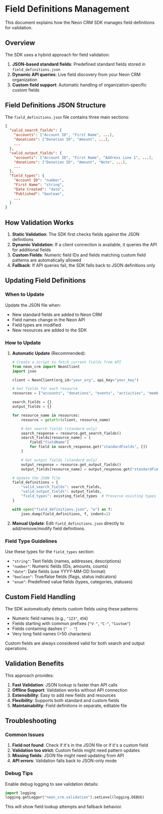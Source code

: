 # Field Definitions Management

This document explains how the Neon CRM SDK manages field definitions for validation.

## Overview

The SDK uses a hybrid approach for field validation:

1. **JSON-based standard fields**: Predefined standard fields stored in `field_definitions.json`
2. **Dynamic API queries**: Live field discovery from your Neon CRM organization
3. **Custom field support**: Automatic handling of organization-specific custom fields

## Field Definitions JSON Structure

The `field_definitions.json` file contains three main sections:

```json
{
  "valid_search_fields": {
    "accounts": ["Account ID", "First Name", ...],
    "donations": ["Donation ID", "Amount", ...],
    ...
  },
  "valid_output_fields": {
    "accounts": ["Account ID", "First Name", "Address Line 1", ...],
    "donations": ["Donation ID", "Amount", "Note", ...],
    ...
  },
  "field_types": {
    "Account ID": "number",
    "First Name": "string",
    "Date Created": "date",
    "Published": "boolean",
    ...
  }
}
```

## How Validation Works

1. **Static Validation**: The SDK first checks fields against the JSON definitions
2. **Dynamic Validation**: If a client connection is available, it queries the API for additional fields
3. **Custom Fields**: Numeric field IDs and fields matching custom field patterns are automatically allowed
4. **Fallback**: If API queries fail, the SDK falls back to JSON definitions only

## Updating Field Definitions

### When to Update

Update the JSON file when:
- New standard fields are added to Neon CRM
- Field names change in the Neon API
- Field types are modified
- New resources are added to the SDK

### How to Update

1. **Automatic Update** (Recommended):
   ```python
   # Create a script to fetch current fields from API
   from neon_crm import NeonClient
   import json

   client = NeonClient(org_id="your_org", api_key="your_key")

   # Get fields for each resource
   resources = ["accounts", "donations", "events", "activities", "memberships"]

   search_fields = {}
   output_fields = {}

   for resource_name in resources:
       resource = getattr(client, resource_name)

       # Get search fields (standard only)
       search_response = resource.get_search_fields()
       search_fields[resource_name] = [
           field["fieldName"]
           for field in search_response.get("standardFields", [])
       ]

       # Get output fields (standard only)
       output_response = resource.get_output_fields()
       output_fields[resource_name] = output_response.get("standardFields", [])

   # Update the JSON file
   field_definitions = {
       "valid_search_fields": search_fields,
       "valid_output_fields": output_fields,
       "field_types": existing_field_types  # Preserve existing types
   }

   with open("field_definitions.json", "w") as f:
       json.dump(field_definitions, f, indent=2)
   ```

2. **Manual Update**:
   Edit `field_definitions.json` directly to add/remove/modify field definitions.

### Field Type Guidelines

Use these types for the `field_types` section:

- `"string"`: Text fields (names, addresses, descriptions)
- `"number"`: Numeric fields (IDs, amounts, counts)
- `"date"`: Date fields (use YYYY-MM-DD format)
- `"boolean"`: True/false fields (flags, status indicators)
- `"enum"`: Predefined value fields (types, categories, statuses)

## Custom Field Handling

The SDK automatically detects custom fields using these patterns:

- Numeric field names (e.g., `"123"`, `456`)
- Fields starting with common prefixes (`"V-"`, `"C-"`, `"Custom"`)
- Fields containing dashes (`" - "`)
- Very long field names (>50 characters)

Custom fields are always considered valid for both search and output operations.

## Validation Benefits

This approach provides:

1. **Fast Validation**: JSON lookup is faster than API calls
2. **Offline Support**: Validation works without API connection
3. **Extensibility**: Easy to add new fields and resources
4. **Flexibility**: Supports both standard and custom fields
5. **Maintainability**: Field definitions in separate, editable file

## Troubleshooting

### Common Issues

1. **Field not found**: Check if it's in the JSON file or if it's a custom field
2. **Validation too strict**: Custom fields might need pattern updates
3. **Missing fields**: JSON file might need updating from API
4. **API errors**: Validation falls back to JSON-only mode

### Debug Tips

Enable debug logging to see validation details:

```python
import logging
logging.getLogger("neon_crm.validation").setLevel(logging.DEBUG)
```

This will show field lookup attempts and fallback behavior.
